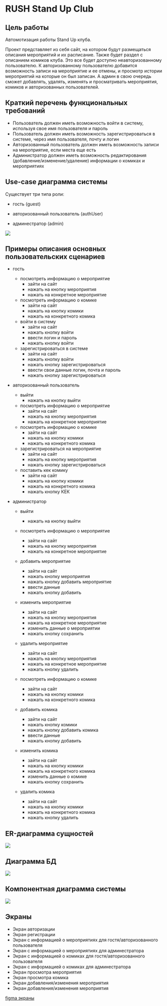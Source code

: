 # RUSH Stand Up Club

## Цель работы
Автомотизация работы Stand Up клуба.

Проект представляет из себя сайт, на котором будут размещаться описания мероприятий и их расписание. Также будет раздел с описанием комиков клуба. Это все будет доступно неавторизованному пользователю. К авторизованному пользователю добавится возможность записи на мероприятие и ее отмены, и просмотр истории мероприятий на которые он был записан. 
А админ в свою очередь сможет добавлять, удалять, изменять и просматривать мероприятия, комиков и авторизованных пользователей. 

## Краткий перечень функциональных требований

- Пользователь должен иметь возможность войти в систему, используя свое имя пользователя и пароль
- Пользователь должен иметь возможность зарегистрироваться в системе,
через имя пользователя, почту и логин
- Авторизованный пользователь должен иметь возможность записи на мероприятие, если места еще есть
- Администратор должен иметь возможность редактирования (добавление/изменение/удаление) информации о комиках и мероприятиях

## Use-case диаграмма системы

Существует три типа роли:

- гость (guest)

- авторизованный пользователь (authUser)

- админестратор (admin)

![](img/use-case.svg)

 [## BPMN диаграмма основных бизнес-процессов]:#

## Примеры описания основных пользовательских сценариев

- гость
	+ посмотреть информацию о мероприятие
		- зайти на сайт
		- нажать на кнопку мероприятия
		- нажать на конкретное мероприятие
	+ посмотреть информацию о комике
		- зайти на сайт
		- нажать на кнопку комики
		- нажать на конкретного комика
	+ войти в систему
		- зайти на сайт
		- нажать кнопку войти
		- ввести логин и пароль
		- нажать кнопку войти
	+ зарегистрироваться в системе
		- зайти на сайт
		- нажать кнопку войти
		- нажать кнопку зарегистрироваться
		- ввести свои данные логин, почта и пароль
		- нажать кнопку зарегистрироваться

- авторизованный пользователь
	+ выйти
		- нажать на кнопку выйти
	+ посмотреть информацию о мероприятие
		- зайти на сайт
		- нажать на кнопку мероприятия
		- нажать на конкретное мероприятие
	+ посмотреть информацию о комике
		- зайти на сайт
		- нажать на кнопку комики
		- нажать на конкретного комика
	+ зарегистрироваться на мероприятие
		- зайти на сайт 
		- нажать на кнопку мероприятия
		- нажать кнопку зарегистрироваться
	+ поставить кек комику
		- зайти на сайт
		- нажать на кнопку комики
		- нажать на конкретного комика
		- нажать кнопку КЕК

- администратор
	+ выйти
		- нажать на кнопку выйти
	+ посмотреть информацию о мероприятие
		- зайти на сайт
		- нажать на кнопку мероприятия
		- нажать на конкретное мероприятие
	+ добавить мероприятие
		- зайти на сайт
		- нажать кнопку мероприятия
		- нажать кнопку добавить мероприятие
		- ввести данные 
		- нажать кнопку добавить
	+ изменить мероприятие
		- зайти на сайт
		- нажать на кнопку мероприятия
		- нажать на конкретное мероприятие
		- изменить данные о мероприятии
		- нажать кнопку сохранить
	+ удалить мероприятие
		- зайти на сайт
		- нажать на кнопку мероприятия
		- нажать на конкретное мероприятие
		- нажать кнопку удалить

	+ посмотреть информацию о комике
		- зайти на сайт
		- нажать на кнопку комики
		- нажать на конкретного комика
	+ добавить комика
		- зайти на сайт
		- нажать кнопку комики
		- нажать кнопку добавить комика
		- ввести данные 
		- нажать кнопку добавить
	+ изменить комика
		- зайти на сайт
		- нажать на кнопку комики
		- нажать на конкретного комика
		- изменить данные о комике
		- нажать кнопку сохранить
	+ удалить комика
		- зайти на сайт
		- нажать на кнопку комики
		- нажать на конкретного комика
		- нажать кнопку удалить

## ER-диаграмма сущностей

![](img/er.svg)

## Диаграмма БД

![](img/database.png)

## Компонентная диаграмма системы

![](img/uml.svg)

## Экраны 

- Экран авторизации
- Экран регистрации
- Экран с информацией о мероприятиях для гостя/авторизованного пользователя
- Экран с информацией о мероприятиях для админестратора
- Экран с информацией о комиках для гостя/авторизованного пользователя
- Экран с информацией о комиках для админестратора
- Экран просмотра мероприятия
- Экран просмотра комика
- Экран добавления/изменения мероприятия
- Экран добавления/изменения мероприятия

[figma экраны](https://www.figma.com/file/NZxo1dFA5Af1oVXsSOYjJx/%D0%AD%D0%BA%D1%80%D0%B0%D0%BD%D1%8B?type=design&node-id=0-1&mode=design&t=iYfCQuQpIYJNW03z-0) 

